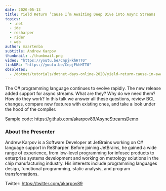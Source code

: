 ```yaml
---
date: 2020-05-13
title: Yield Return ’cause I’m Awaiting Deep Dive into Async Streams
topics:
  - .net
  - ide
  - resharper
  - rider
  - web
author: maartenba
subtitle: Andrew Karpov
thumbnail: ./thumbnail.png
video: "https://youtu.be/CnpjFkhHTT0"
linkURL: "https://youtu.be/CnpjFkhHTT0"
obsoletes:
  - /dotnet/tutorials/dotnet-days-online-2020/yield-return-cause-im-awaiting-deep-dive-into-async-streams/
---
```


The C# programming language continues to evolve rapidly. The new release added support for async streams. What are they? Why do we need them? How do they work? In this talk we answer all these questions, review BCL changes, compare new features with existing ones, and take a look under the hood of the compiler.

Sample code: <https://github.com/akarpov89/AsyncStreamsDemo>

### About the Presenter

Andrew Karpov is a Software Developer at JetBrains working on C# language support in ReSharper. Before joining JetBrains, he gained a wide range of experience, from low-level programming for infosec products to enterprise systems development and working on metrology solutions in the chip manufacturing industry. His interests include programming languages design, functional programming, static analysis, and program transformations.

Twitter: <https://twitter.com/akarpov89>
